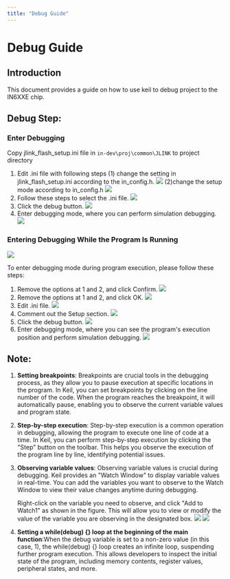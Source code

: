 ```yaml
---
title: "Debug Guide"
---
```


# Debug Guide

## Introduction
This document provides a guide on how to use keil to debug project to the IN6XXE chip. 



## Debug Step:
### Enter Debugging

Copy jlink_flash_setup.ini file in `in-dev\proj\common\JLINK` to project directory

1. Edit .ini file with following steps
    (1) change the setting in jlink_flash_setup.ini according to the in_config.h.
    ![](/images/debug13.png)
    (2)change the setup mode according to in_config.h
    ![](/images/debug14.png)  
2. Follow these steps to select the .ini file.
    ![](/images/debug1.png)
3. Click the debug button.
    ![](/images/debug2.png)
4.  Enter debugging mode, where you can perform simulation debugging.
    ![](/images/debug3.png)

### Entering Debugging While the Program Is Running
![](/images/debug4.png)

To enter debugging mode during program execution, please follow these steps:

1. Remove the options at 1 and 2, and click Confirm.
![](/images/debug5.png)
2. Remove the options at 1 and 2, and click OK.
![](/images/debug6.png)
3. Edit .ini file.
![](/images/debug7.png)
4. Comment out the Setup section.
![](/images/debug8.png)
5. Click the debug button.
![](/images/debug9.png)
6. Enter debugging mode, where you can see the program's execution position and perform simulation debugging.
![](/images/debug10.png)

  


## Note:

1. **Setting breakpoints**: Breakpoints are crucial tools in the debugging process, as they allow you to pause execution at specific locations in the program. In Keil, you can set breakpoints by clicking on the line number of the code. When the program reaches the breakpoint, it will automatically pause, enabling you to observe the current variable values and program state.

2. **Step-by-step execution**: Step-by-step execution is a common operation in debugging, allowing the program to execute one line of code at a time. In Keil, you can perform step-by-step execution by clicking the "Step" button on the toolbar. This helps you observe the execution of the program line by line, identifying potential issues.

3. **Observing variable values**: Observing variable values is crucial during debugging. Keil provides an "Watch Window" to display variable values in real-time. You can add the variables you want to observe to the Watch Window to view their value changes anytime during debugging.

   Right-click on the variable you need to observe, and click "Add to Watch1" as shown in the figure. This will allow you to view or modify the value of the variable you are observing in the designated box.
![](/images/debug11.png)
![](/images/debug12.png)

4. **Setting a while(debug) {} loop at the beginning of the main function**:When the debug variable is set to a non-zero value (in this case, 1), the while(debug) {} loop creates an infinite loop, suspending further program execution. This allows developers to inspect the initial state of the program, including memory contents, register values, peripheral states, and more.